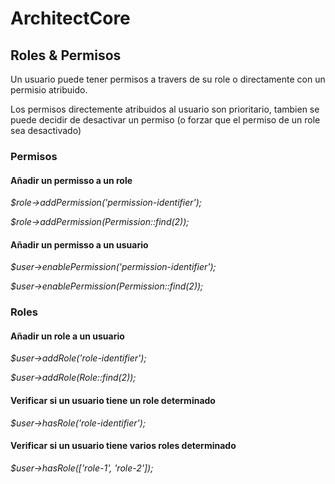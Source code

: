 # ArchitectCore


## Roles & Permisos

Un usuario puede tener permisos a travers de su role o directamente con un permisio atribuido.

Los permisos directemente atribuidos al usuario son prioritario, tambien se puede decidir de desactivar un permiso (o forzar que el permiso de un role sea desactivado)

### Permisos

#### Añadir un permisso a un role 

*$role->addPermission('permission-identifier');*

*$role->addPermission(Permission::find(2));*


#### Añadir un permisso a un usuario 

*$user->enablePermission('permission-identifier');*

*$user->enablePermission(Permission::find(2));*

### Roles

#### Añadir un role a un usuario

*$user->addRole('role-identifier');*

*$user->addRole(Role::find(2));*

#### Verificar si un usuario tiene un role determinado

*$user->hasRole('role-identifier');*

#### Verificar si un usuario tiene varios roles determinado

*$user->hasRole(['role-1', 'role-2']);*
